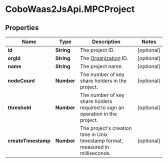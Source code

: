 # CoboWaas2JsApi.MPCProject

## Properties

Name | Type | Description | Notes
------------ | ------------- | ------------- | -------------
**id** | **String** | The project ID. | [optional] 
**orgId** | **String** | The [Organization](https://manuals.cobo.com/en/portal/organization/introduction) ID. | [optional] 
**name** | **String** | The project name. | [optional] 
**nodeCount** | **Number** | The number of key share holders in the project. | [optional] 
**threshold** | **Number** | The number of key share holders required to sign an operation in the project. | [optional] 
**createTimestamp** | **Number** | The project&#39;s creation time in Unix timestamp format, measured in milliseconds. | [optional] 


